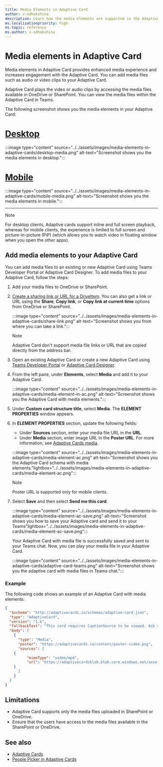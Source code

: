 ```yaml
---
title: Media Elements in Adaptive Card
author: v-sdhakshina
description: Learn how the media elements are supported in the Adaptive Card and support consumption directly within Teams Adaptive Card.
ms.localizationpriority: high
ms.topic: reference
ms.author: v-sdhakshina
---
```


# Media elements in Adaptive Card

Media elements in Adaptive Card provides enhanced media experience and increases engagement with the Adaptive Card. You can add media files such as audio or video clips to your Adaptive Card.

Adaptive Card plays the video or audio clips by accessing the media files available in OneDrive or SharePoint. You can view the media files within the Adaptive Card in Teams.

The following screenshot shows you the media elements in your Adaptive Card:

# [Desktop](#tab/desktop)

:::image type="content" source="../../assets/images/media-elements-in-adaptive-cards/desktop-media.png" alt-text="Screenshot shows you the media elements in desktop.":::

# [Mobile](#tab/mobile)

:::image type="content" source="../../assets/images/media-elements-in-adaptive-cards/mobile-media.png" alt-text="Screenshot shows you the media elements in mobile.":::

---
> [!NOTE]
> For desktop clients, Adaptive cards support inline and full screen playback, whereas for mobile clients, the experience is limited to full screen and picture-in-picture (PiP) (which allows you to watch video in floating window when you open the other apps).

## Add media elements to your Adaptive Card

You can add media files to an existing or new Adaptive Card using Teams Developer Portal or Adaptive Card Designer. To add media files to your Adaptive Card, follow the steps:

1. Add your media files to OneDrive or SharePoint.

1. [Create a sharing link or URL for a DriveItem](/graph/api/driveitem-createlink). You can also get a link or URL using the **Share**, **Copy link**, or **Copy link at current time** options from OneDrive or SharePoint.

   :::image type="content" source="../../assets/images/media-elements-in-adaptive-cards/share-link.png" alt-text="Screenshot shows you from where you can take a link.":::

    >[!NOTE]
    > Adaptive Card don't support media file links or URL that are copied directly from the address bar.

1. Open an existing Adaptive Card or create a new Adaptive Card using [Teams Developer Portal](https://dev.teams.microsoft.com/cards) or [Adaptive Card Designer](https://adaptivecards.io/designer).

1. From the left pane, under **Elements**, select **Media** and add it to your Adaptive Card.

   :::image type="content" source="../../assets/images/media-elements-in-adaptive-cards/media-element-in-ac.png" alt-text="Screenshot shows you the Adaptive Card with media elements.":::

1. Under **Custom card structure title**, select **Media**. The **ELEMENT PROPERTIES** window appears.

1. In **ELEMENT PROPERTIES** section, update the following fields:

   * Under **Sources** section, enter your media file URL in the **URL**.
   * Under **Media** section, enter image URL in the **Poster URL**. For more information, see [Adaptive Cards media](https://adaptivecards.io/explorer/Media.html).

   :::image type="content" source="../../assets/images/media-elements-in-adaptive-cards/media-element-ac.png" alt-text="Screenshot shows you the Adaptive Card schema with media elements."lightbox="../../assets/images/media-elements-in-adaptive-cards/media-element-ac.png":::

    >[!NOTE]
    > Poster URL is supported only for mobile clients.

1. Select **Save** and then select **Send me this card**.

   :::image type="content" source="../../assets/images/media-elements-in-adaptive-cards/media-element-ac-save.png" alt-text="Screenshot shows you how to save your Adaptive card and send it to your Teams"lightbox="../../assets/images/media-elements-in-adaptive-cards/media-element-ac-save.png":::

   Your Adaptive Card with media file is successfully saved and sent to your Teams chat. Now, you can play your media file in your Adaptive Card.

   :::image type="content" source="../../assets/images/media-elements-in-adaptive-cards/adaptive-card-teams.png" alt-text="Screenshot shows you the adaptive card with media files in Teams chat.":::

### Example

The following code shows an example of an Adaptive Card with media elements:

```json
{
  "$schema": "http://adaptivecards.io/schemas/adaptive-card.json",
  "type": "AdaptiveCard",
  "version": "1.6",
  "fallbackText": "This card requires CaptionSource to be viewed. Ask your platform to update to Adaptive Cards v1.6 for this and more!",
  "body": [
    {
      "type": "Media",
      "poster": "https://adaptivecards.io/content/poster-video.png",
      "sources": [
    {
          "mimeType": "video/mp4",
          "url": "https://adaptivecardsblob.blob.core.windows.net/assets/AdaptiveCardsOverviewVideo.mp4"
    }
      ]
    }
  ]
}

```

## Limitations

* Adaptive Card supports only the media files uploaded in SharePoint or OneDrive.
* Ensure that the users have access to the media files available in the SharePoint or OneDrive.

## See also

* [Adaptive Cards](cards-reference.md#adaptive-card)
* [People Picker in Adaptive Cards](people-picker.md)
